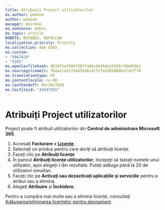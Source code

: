 ```yaml
---
title: Atribuiți Project utilizatorilor
ms.author: pebaum
author: pebaum
manager: mnirkhe
ms.audience: Admin
ms.topic: article
ROBOTS: NOINDEX, NOFOLLOW
localization_priority: Priority
ms.collection: Adm_O365
ms.custom:
- "9002424"
- "5103"
ms.openlocfilehash: 9816f1af0447587fa84c0430da15926c78bd93b1
ms.sourcegitcommit: fbaa2ce2cfb4d56d8c4cf2fa2d95489bdfcb7ff0
ms.translationtype: HT
ms.contentlocale: ro-RO
ms.lasthandoff: 04/30/2020
ms.locfileid: "43947925"
---
```

# <a name="assign-project-to-users"></a>Atribuiți Project utilizatorilor

Project poate fi atribuit utilizatorilor din **Centrul de administrare Microsoft 365**.

1. Accesați **Facturare > [Licențe](https://go.microsoft.com/fwlink/p/?linkid=842264)**.
2. Selectați un produs pentru care doriți să atribuiți licențe.
3. Faceți clic pe **Atribuiți licențe**
4. În panoul **Atribuiți licențe utilizatorilor**, începeți să tastați numele unui utilizator, apoi alegeți-l din rezultate. Puteți adăuga până la 20 de utilizatori simultan.
5. Faceți clic pe **Activați sau dezactivați aplicațiile și serviciile** pentru a atribui sau a elimina.
6. Alegeți **Atribuire** și **Închidere**.

Pentru a cumpăra mai multe sau a elimina licențe, consultați [Adăugarea/eliminarea licențelor pentru abonament](https://docs.microsoft.com/microsoft-365/commerce/licenses/buy-licenses?view=o365-worldwide#add-or-remove-licenses-for-your-business-subscription).
